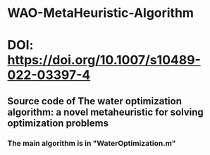 # WAO-MetaHeuristic-Algorithm
# DOI: https://doi.org/10.1007/s10489-022-03397-4
## Source code of The water optimization algorithm: a novel metaheuristic for solving optimization problems
### The main algorithm is in "WaterOptimization.m" 
